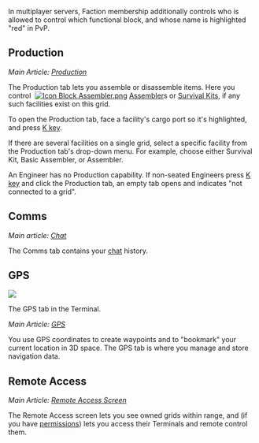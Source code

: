 In multiplayer servers, Faction membership additionally controls who is allowed to control which functional block, and whose name is highlighted "red" in PvP.

## Production

_Main Article: [Production](https://spaceengineers.wiki.gg/wiki/Production "Production")_

The Production tab lets you assemble or disassemble items. Here you control  [![Icon Block Assembler.png](https://spaceengineers.wiki.gg/images/thumb/Icon_Block_Assembler.png/21px-Icon_Block_Assembler.png?ceefab)](https://spaceengineers.wiki.gg/wiki/Assembler "Assembler") [Assembler](https://spaceengineers.wiki.gg/wiki/Assembler "Assembler")s or [Survival Kits](https://spaceengineers.wiki.gg/wiki/Survival_kit "Survival kit"), if any such facilities exist on this grid.

To open the Production tab, face a facility's cargo port so it's highlighted, and press [K key](https://spaceengineers.wiki.gg/wiki/Key_Bindings "Key Bindings").

If there are several facilities on a single grid, select a specific facility from the Production tab's drop-down menu. For example, choose either Survival Kit, Basic Assembler, or Assembler.

An Engineer has no Production capability. If non-seated Engineers press [K key](https://spaceengineers.wiki.gg/wiki/Key_Bindings "Key Bindings") and click the Production tab, an empty tab opens and indicates "not connected to a grid".

## Comms

_Main article: [Chat](https://spaceengineers.wiki.gg/wiki/Chat "Chat")_

The Comms tab contains your [chat](https://spaceengineers.wiki.gg/wiki/Chat "Chat") history.

## GPS

[![](https://spaceengineers.wiki.gg/images/thumb/Terminal_GPS_tab.png/320px-Terminal_GPS_tab.png?1bd163)](https://spaceengineers.wiki.gg/wiki/File:Terminal_GPS_tab.png)

The GPS tab in the Terminal.

_Main Article: [GPS](https://spaceengineers.wiki.gg/wiki/GPS "GPS")_

You use GPS coordinates to create waypoints and to "bookmark" your current location in 3D space. The GPS tab is where you manage and store navigation data.

## Remote Access

_Main Article: [Remote Access Screen](https://spaceengineers.wiki.gg/wiki/Remote_Access_Screen "Remote Access Screen")_

The Remote Access screen lets you see owned grids within range, and (if you have [permissions](https://spaceengineers.wiki.gg/wiki/Ownership "Ownership")) lets you access their Terminals and remote control them.